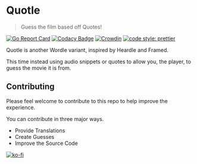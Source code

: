 # Quotle

> Guess the film based off Quotes!

[![Go Report Card](https://goreportcard.com/badge/github.com/confused-Techie/Quotle)](https://goreportcard.com/report/github.com/confused-Techie/Quotle)
[![Codacy Badge](https://app.codacy.com/project/badge/Grade/7df0bea0b9f2422da172090026b4fe74)](https://www.codacy.com/gh/confused-Techie/Quotle/dashboard?utm_source=github.com&utm_medium=referral&utm_content=confused-Techie/Quotle&utm_campaign=Badge_Grade)
[![Crowdin](https://badges.crowdin.net/quotle/localized.svg)](https://crowdin.com/project/quotle)
[![code style: prettier](https://img.shields.io/badge/code_style-prettier-ff69b4.svg?style=flat-square)](https://github.com/prettier/prettier)

Quotle is another Wordle variant, inspired by Heardle and Framed.

This time instead using audio snippets or quotes to allow you, the player, to guess the movie it is from.

## Contributing

Please feel welcome to contribute to this repo to help improve the experience.

You can contribute in three major ways.

-  Provide Translations
-  Create Guesses
-  Improve the Source Code

[![ko-fi](https://ko-fi.com/img/githubbutton_sm.svg)](https://ko-fi.com/U7U0CHFPZ)
